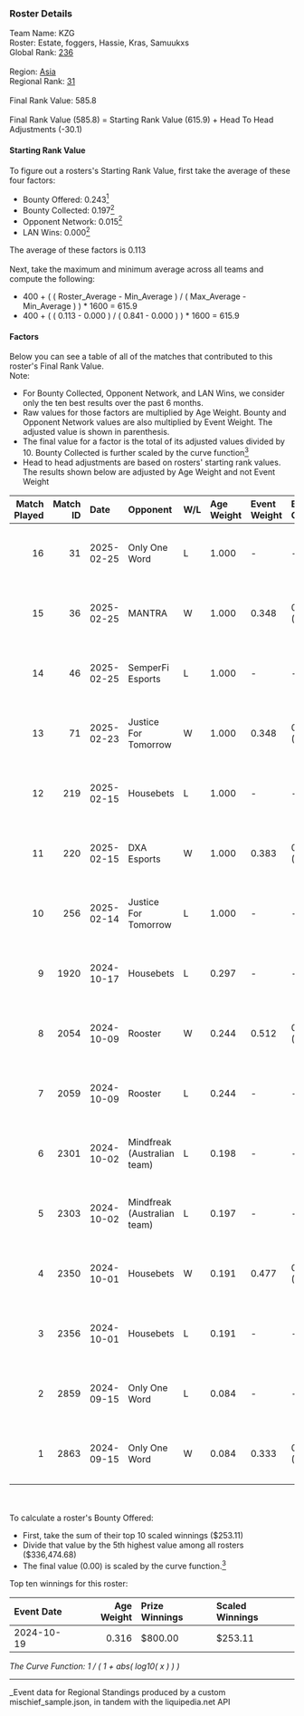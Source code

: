 ### Roster Details<br />
Team Name: KZG<br />
Roster: Estate, foggers, Hassie, Kras, Samuukxs<br />
Global Rank: [236](../../standings_global_2025_03_01.md)<br />
<br />
Region: [Asia]( ../../standings_asia_2025_03_01.md)<br />
Regional Rank: [31]( ../../standings_asia_2025_03_01.md)<br />
<br />
Final Rank Value:  585.8<br />
<br />
Final Rank Value (585.8) = Starting Rank Value (615.9) + Head To Head Adjustments (-30.1)<br />

#### Starting Rank Value<br />
To figure out a rosters's Starting Rank Value, first take the average of these four factors:<br />
- Bounty Offered: 0.243[<sup>1</sup>](#table2)
- Bounty Collected: 0.197[<sup>2</sup>](#table1)
- Opponent Network: 0.015[<sup>2</sup>](#table1)
- LAN Wins: 0.000[<sup>2</sup>](#table1)

The average of these factors is 0.113<br />
<br />
Next, take the maximum and minimum average across all teams and compute the following:<br />
- 400 + ( ( Roster_Average - Min_Average ) / ( Max_Average - Min_Average ) ) * 1600 = 615.9
- 400 + ( ( 0.113 - 0.000 ) / ( 0.841 - 0.000 ) ) * 1600 = 615.9


#### Factors<br />
Below you can see a table of all of the matches that contributed to this roster's Final Rank Value.<br />
Note:<br />

- For Bounty Collected, Opponent Network, and LAN Wins, we consider only the ten best results over the past 6 months.
- Raw values for those factors are multiplied by Age Weight. Bounty and Opponent Network values are also multiplied by Event Weight. The adjusted value is shown in parenthesis.
- The final value for a factor is the total of its adjusted values divided by 10. Bounty Collected is further scaled by the curve function[<sup>3</sup>](#curveFunction)
- Head to head adjustments are based on rosters' starting rank values. The results shown below are adjusted by Age Weight and not Event Weight
<span id="table1"></span><br />


| Match Played | Match ID | Date       | Opponent                    | W/L | Age Weight | Event Weight | Bounty Collected | Opponent Network | LAN Wins  | H2H Adj. | Roster                                  |
| -: | -: | :- | :- | :- | :- | :- | :- | :- | :- | -: | :- |
|           16 |       31 | 2025-02-25 | Only One Word               | L   | 1.000      | -            | -                | -                | -         |   -14.62 | Estate, foggers, Hassie, Kras, Samuukxs |
|           15 |       36 | 2025-02-25 | MANTRA                      | W   | 1.000      | 0.348        | 0.000 (0.000)    | 0.129 (0.045)    | 0 (0.000) |    14.54 | Estate, foggers, Hassie, Kras, Samuukxs |
|           14 |       46 | 2025-02-25 | SemperFi Esports            | L   | 1.000      | -            | -                | -                | -         |   -14.37 | Estate, foggers, Hassie, Kras, Samuukxs |
|           13 |       71 | 2025-02-23 | Justice For Tomorrow        | W   | 1.000      | 0.348        | 0.000 (0.000)    | 0.120 (0.042)    | 0 (0.000) |    12.27 | Estate, foggers, Hassie, Kras, Samuukxs |
|           12 |      219 | 2025-02-15 | Housebets                   | L   | 1.000      | -            | -                | -                | -         |   -15.28 | Estate, foggers, Hassie, Kras, Samuukxs |
|           11 |      220 | 2025-02-15 | DXA Esports                 | W   | 1.000      | 0.383        | 0.000 (0.000)    | 0.035 (0.014)    | 0 (0.000) |    15.12 | Estate, foggers, Hassie, Kras, Samuukxs |
|           10 |      256 | 2025-02-14 | Justice For Tomorrow        | L   | 1.000      | -            | -                | -                | -         |   -19.86 | Estate, foggers, Hassie, Kras, Samuukxs |
|            9 |     1920 | 2024-10-17 | Housebets                   | L   | 0.297      | -            | -                | -                | -         |    -4.60 | dpr, Estate, Hassie, Samuukxs, Zuko     |
|            8 |     2054 | 2024-10-09 | Rooster                     | W   | 0.244      | 0.512        | 0.003 (0.000)    | 0.219 (0.027)    | 0 (0.000) |     4.40 | dpr, Estate, Hassie, Samuukxs, Zuko     |
|            7 |     2059 | 2024-10-09 | Rooster                     | L   | 0.244      | -            | -                | -                | -         |    -3.35 | dpr, Estate, Hassie, Samuukxs, Zuko     |
|            6 |     2301 | 2024-10-02 | Mindfreak (Australian team) | L   | 0.198      | -            | -                | -                | -         |    -2.25 | dpr, Estate, Hassie, Samuukxs, Zuko     |
|            5 |     2303 | 2024-10-02 | Mindfreak (Australian team) | L   | 0.197      | -            | -                | -                | -         |    -2.28 | dpr, Estate, Hassie, Samuukxs, Zuko     |
|            4 |     2350 | 2024-10-01 | Housebets                   | W   | 0.191      | 0.477        | 0.001 (0.000)    | 0.144 (0.013)    | 0 (0.000) |     3.12 | dpr, Estate, Hassie, Samuukxs, Zuko     |
|            3 |     2356 | 2024-10-01 | Housebets                   | L   | 0.191      | -            | -                | -                | -         |    -2.94 | dpr, Estate, Hassie, Samuukxs, Zuko     |
|            2 |     2859 | 2024-09-15 | Only One Word               | L   | 0.084      | -            | -                | -                | -         |    -1.31 | dpr, Estate, Hassie, Samuukxs, Zuko     |
|            1 |     2863 | 2024-09-15 | Only One Word               | W   | 0.084      | 0.333        | 0.001 (0.000)    | 0.233 (0.007)    | 0 (0.000) |     1.35 | dpr, Estate, Hassie, Samuukxs, Zuko     |

<br />
<span id="table2"></span><br />
To calculate a roster's Bounty Offered:<br />

- First, take the sum of their top 10 scaled winnings ($253.11)
- Divide that value by the 5th highest value among all rosters ($336,474.68)
- The final value (0.00) is scaled by the curve function.[<sup>3</sup>](#curveFunction)

Top ten winnings for this roster:<br />

| Event Date | Age Weight | Prize Winnings | Scaled Winnings |
| :- | -: | :- | :- |
| 2024-10-19 |      0.316 | $800.00        | $253.11         |


<span id="curveFunction"></span>_The Curve Function: 1 / ( 1 + abs( log10( x ) ) )_<br />

---
_Event data for Regional Standings produced by a custom mischief_sample.json, in tandem with the liquipedia.net API<br />
